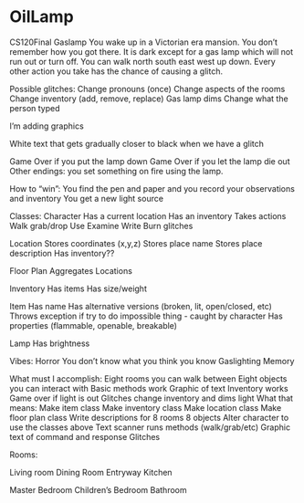 # OilLamp
CS120Final
Gaslamp
You wake up in a Victorian era mansion. You don’t remember how you got there. It is dark except for a gas lamp which will not run out or turn off. 
You can walk north south east west up down.
Every other action you take has the chance of causing a glitch.

Possible glitches:
Change pronouns (once)
Change aspects of the rooms
Change inventory (add, remove, replace)
Gas lamp dims
Change what the person typed

I’m adding graphics

White text that gets gradually closer to black when we have a glitch

Game Over if you put the lamp down
Game Over if you let the lamp die out
Other endings: you set something on fire using the lamp. 

How to “win”: You find the pen and paper and you record your observations and inventory
You get a new light source

Classes:
Character
Has a current location
Has an inventory
Takes actions
Walk
grab/drop
Use
Examine
Write
Burn
glitches

Location
Stores coordinates (x,y,z)
Stores place name
Stores place description
Has inventory??

Floor Plan
Aggregates Locations

Inventory
Has items
Has size/weight

Item
Has name
Has alternative versions (broken, lit, open/closed, etc)
Throws exception if try to do impossible thing - caught by character
Has properties (flammable, openable, breakable)

Lamp
Has brightness

Vibes:
Horror
You don’t know what you think you know
Gaslighting
Memory

What must I accomplish:
Eight rooms you can walk between
Eight objects you can interact with
Basic methods work
Graphic of text
Inventory works
Game over if light is out
Glitches change inventory and dims light
What that means:
Make item class
Make inventory class
Make location class
Make floor plan class
Write descriptions for 8 rooms 8 objects
Alter character to use the classes above
Text scanner runs methods (walk/grab/etc)
Graphic text of command and response
Glitches


Rooms:

Living room
Dining Room
Entryway
Kitchen

Master Bedroom
Children’s Bedroom
Bathroom
